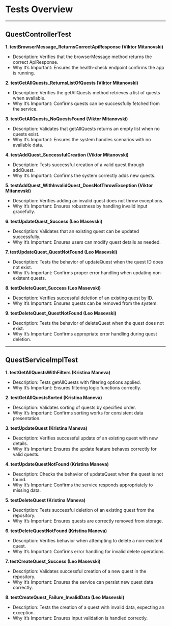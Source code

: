 # Tests Overview

---

## QuestControllerTest

**1. testBrowserMessage_ReturnsCorrectApiResponse (Viktor Mitanovski)**
  - Description: Verifies that the browserMessage method returns the correct ApiResponse.
  - Why It’s Important: Ensures the health-check endpoint confirms the app is running.

**2. testGetAllQuests_ReturnsListOfQuests (Viktor Mitanovski)**
  - Description: Verifies the getAllQuests method retrieves a list of quests when available.
  - Why It’s Important: Confirms quests can be successfully fetched from the service.

**3. testGetAllQuests_NoQuestsFound (Viktor Mitanovski)**
  - Description: Validates that getAllQuests returns an empty list when no quests exist.
  - Why It’s Important: Ensures the system handles scenarios with no available data.

**4. testAddQuest_SuccessfulCreation (Viktor Mitanovski)**
  - Description: Tests successful creation of a valid quest through addQuest.
  - Why It’s Important: Confirms the system correctly adds new quests.

**5. testAddQuest_WithInvalidQuest_DoesNotThrowException (Viktor Mitanovski)**
  - Description: Verifies adding an invalid quest does not throw exceptions.
  - Why It’s Important: Ensures robustness by handling invalid input gracefully.

**6. testUpdateQuest_Success (Leo Masevski)**
  - Description: Validates that an existing quest can be updated successfully.
  - Why It’s Important: Ensures users can modify quest details as needed.

**7. testUpdateQuest_QuestNotFound (Leo Masevski)**
  - Description: Tests the behavior of updateQuest when the quest ID does not exist.
  - Why It’s Important: Confirms proper error handling when updating non-existent quests.

**8. testDeleteQuest_Success (Leo Masevski)**
  - Description: Verifies successful deletion of an existing quest by ID.
  - Why It’s Important: Ensures quests can be removed from the system.

**9. testDeleteQuest_QuestNotFound (Leo Masevski)**
  - Description: Tests the behavior of deleteQuest when the quest does not exist.
  - Why It’s Important: Confirms appropriate error handling during quest deletion.

---

## QuestServiceImplTest

**1. testGetAllQuestsWithFilters (Kristina Maneva)**
  - Description: Tests getAllQuests with filtering options applied.
  - Why It’s Important: Ensures filtering logic functions correctly.

**2. testGetAllQuestsSorted (Kristina Maneva)**
  - Description: Validates sorting of quests by specified order.
  - Why It’s Important: Confirms sorting works for consistent data presentation.

**3. testUpdateQuest (Kristina Maneva)**
  - Description: Verifies successful update of an existing quest with new details.
  - Why It’s Important: Ensures the update feature behaves correctly for valid quests.

**4. testUpdateQuestNotFound (Kristina Maneva)**
  - Description: Checks the behavior of updateQuest when the quest is not found.
  - Why It’s Important: Confirms the service responds appropriately to missing data.

**5. testDeleteQuest (Kristina Maneva)**
  - Description: Tests successful deletion of an existing quest from the repository.
  - Why It’s Important: Ensures quests are correctly removed from storage.

**6. testDeleteQuestNotFound (Kristina Maneva)**
  - Description: Verifies behavior when attempting to delete a non-existent quest.
  - Why It’s Important: Confirms error handling for invalid delete operations.

**7. testCreateQuest_Success (Leo Masevski)**
  - Description: Validates successful creation of a new quest in the repository.
  - Why It’s Important: Ensures the service can persist new quest data correctly.

**8. testCreateQuest_Failure_InvalidData (Leo Masevski)**
  - Description: Tests the creation of a quest with invalid data, expecting an exception.
  - Why It’s Important: Ensures input validation is handled correctly.

